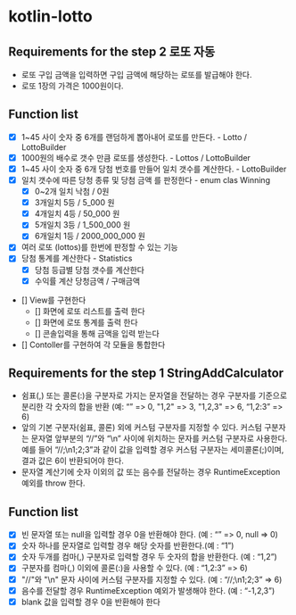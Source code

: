 # kotlin-lotto

## Requirements for the step 2 로또 자동 
- 로또 구입 금액을 입력하면 구입 금액에 해당하는 로또를 발급해야 한다.
- 로또 1장의 가격은 1000원이다.

## Function list

- [X] 1~45 사이 숫자 중 6개를 랜덤하게 뽑아내어 로또를 만든다. - Lotto / LottoBuilder 
- [X] 1000원의 배수로 갯수 만큼 로또를 생성한다. - Lottos / LottoBuilder
- [X] 1~45 사이 숫자 중 6개 당첨 번호를 만들어 일치 갯수를 계산한다. - LottoBuilder
- [X] 일치 갯수에 따른 당청 종류 및 당첨 금액 를 판정한다 - enum clas Winning
  - [X] 0~2개 일치 낙첨 / 0원 
  - [X] 3개일치 5등 / 5_000 원
  - [X] 4개일치 4등 / 50_000 원
  - [X] 5개일치 3등 / 1_500_000 원
  - [X] 6개일치 1등 / 2000_000_000 원
- [X] 여러 로또 (lottos)를 한번에 판정할 수 있는 기능
- [X] 당첨 통계를 계산한다 -  Statistics
  - [X] 당첨 등급별 당첨 갯수를 계산한다  
  - [X] 수익률 계산   당청금액 / 구매금액
- [] View를 구현한다 
  - [] 화면에 로또 리스트를 출력 한다 
  - [] 화면에 로또 통계를 출력 한다
  - [] 콘솔입력을 통해 금액을 입력 받는다
- [] Contoller를 구현하여 각 모듈을 통합한다 
  

## Requirements for the step 1 StringAddCalculator

- 쉼표(,) 또는 콜론(:)을 구분자로 가지는 문자열을 전달하는 경우 구분자를 기준으로 분리한 각 숫자의 합을 반환 (예: “” => 0, "1,2" => 3, "1,2,3" => 6, “1,2:3” => 6)
- 앞의 기본 구분자(쉼표, 콜론) 외에 커스텀 구분자를 지정할 수 있다. 커스텀 구분자는 문자열 앞부분의 “//”와 “\n” 사이에 위치하는 문자를 커스텀 구분자로 사용한다. 예를 들어 “//;\n1;2;3”과 같이 값을 입력할 경우 커스텀 구분자는 세미콜론(;)이며, 결과 값은 6이 반환되어야 한다.
- 문자열 계산기에 숫자 이외의 값 또는 음수를 전달하는 경우 RuntimeException 예외를 throw 한다.


## Function list 
- [X] 빈 문자열 또는 null을 입력할 경우 0을 반환해야 한다. (예 : “” => 0, null => 0)
- [X] 숫자 하나를 문자열로 입력할 경우 해당 숫자를 반환한다.(예 : “1”)
- [X] 숫자 두개를 컴마(,) 구분자로 입력할 경우 두 숫자의 합을 반환한다. (예 : “1,2”)
- [X] 구분자를 컴마(,) 이외에 콜론(:)을 사용할 수 있다. (예 : “1,2:3” => 6)
- [X] "//"와 "\n" 문자 사이에 커스텀 구분자를 지정할 수 있다. (예 : “//;\n1;2;3” => 6)
- [X] 음수를 전달할 경우 RuntimeException 예외가 발생해야 한다. (예 : “-1,2,3”)
- [X] blank 값을 입력할 경우 0을 반환해야 한다

